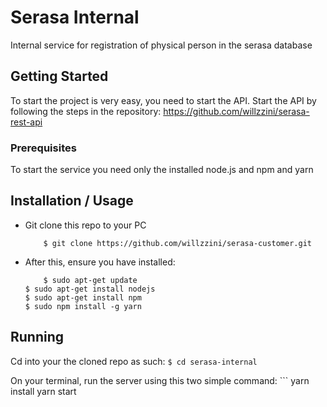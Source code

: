 # Serasa Internal

Internal service for registration of physical person in the serasa database

## Getting Started

To start the project is very easy, you need to start the API. Start the API by following the steps in the repository: https://github.com/willzzini/serasa-rest-api

### Prerequisites

To start the service you need only the installed node.js and npm and yarn


## Installation / Usage
* Git clone this repo to your PC
    ```
        $ git clone https://github.com/willzzini/serasa-customer.git
* After this, ensure you have installed:
    ```
        $ sudo apt-get update
	$ sudo apt-get install nodejs
	$ sudo apt-get install npm
	$ sudo npm install -g yarn
    ```

## Running

Cd into your the cloned repo as such:
        ```
        $ cd serasa-internal
        ```

On your terminal, run the server using this two simple command:
    ```
	yarn install
	yarn start

